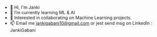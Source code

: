 ### 
- 👋 Hi, I'm Janki
- 🌱 I’m currently learning ML & AI
- 👀 Interested in collaborating on Machine Learning projects.
- 📫 Email me jankigabani10@gmail.com or jest send msg on LinkedIn : JankiGabani
<!--
- 🔭 I’m currently working on ...
- 🌱 I’m currently learning Machine Learning and Deep Learning
- 👯 I’m looking to collaborate on 
- 🤔 I’m looking for help with ...
- 💬 Ask me about ...
- 📫 How to reach me: ...
- 😄 Pronouns: ...
- ⚡ Fun fact: ...
-->
